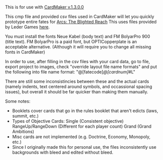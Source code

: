 This is for use with [CardMaker v.1.3.0.0](https://github.com/nhmkdev/cardmaker/releases/tag/v.1.3.0.0)

This cmp file and provided csv files used in CardMaker will let you quickly prototype entire fates for [Arcs: The Blighted Reach](https://ledergames.com/products/arcs-the-blighted-reach-campaign-expansion)
This uses files provided by Leder Games [here](https://ledergames.com/blogs/news/arcs-the-official-development-kit).

You must install the fonts Neue Kabel (body text) and FM BolyarPro 900 (title text). FM BolyarPro is a paid font, but OPTICopperplate is an acceptable alternative. (Although it will require you to change all missing fonts in CardMaker)

In order to use, after filling in the csv files with your card data, go to file, export project to images, check "override layout file name formats" and put the following into file name format: "@[fatecode]_@[cardnum]_#L"

There are still some inconsistincies between these and the actual cards (namely indents, text centered around symbols, and occassional spacing issues), but overall it should be far quicker than making them manually.

Some notes:
- Booklets cover cards that go in the rules booklet that aren't edicts (laws, summit, etc.)
- Types of Objective Cards: Single (Consistent objective) RangeUp/RangeDown (Different for each player count) Grand (Grand Ambitions)
- Misc cards are not implemented (e.g. Doctrine, Economy, Monopoly, etc.)
- Since I originally made this for personal use, the files inconsistently use backgrounds with bleed and edited without bleed.
